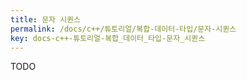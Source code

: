 ```yaml
---
title: 문자 시퀸스
permalink: /docs/c++/튜토리얼/복합-데이터-타입/문자-시퀸스
key: docs-c++-튜토리얼-복합_데이터_타입-문자_시퀸스
---
```


TODO